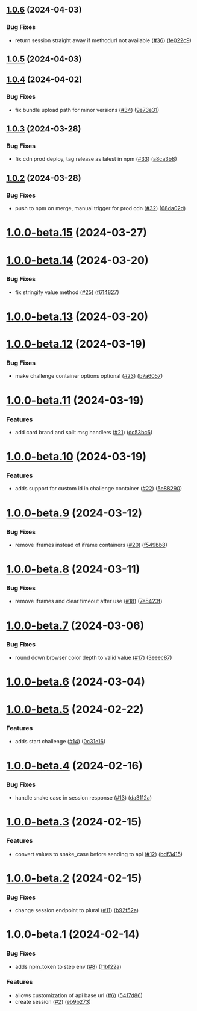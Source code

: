 ## [1.0.6](https://github.com/Basis-Theory/3ds-web/compare/v1.0.5...v1.0.6) (2024-04-03)


### Bug Fixes

* return session straight away if methodurl not available ([#36](https://github.com/Basis-Theory/3ds-web/issues/36)) ([fe022c9](https://github.com/Basis-Theory/3ds-web/commit/fe022c9a13f0415d52252d698135da360caa5e7f))

## [1.0.5](https://github.com/Basis-Theory/3ds-web/compare/v1.0.4...v1.0.5) (2024-04-03)

## [1.0.4](https://github.com/Basis-Theory/3ds-web/compare/v1.0.3...v1.0.4) (2024-04-02)


### Bug Fixes

* fix bundle upload path for minor versions ([#34](https://github.com/Basis-Theory/3ds-web/issues/34)) ([9e73e31](https://github.com/Basis-Theory/3ds-web/commit/9e73e318de610a0519380209e5556816760caa14))

## [1.0.3](https://github.com/Basis-Theory/3ds-web/compare/v1.0.2...v1.0.3) (2024-03-28)


### Bug Fixes

* fix cdn prod deploy, tag release as latest in npm ([#33](https://github.com/Basis-Theory/3ds-web/issues/33)) ([a8ca3b8](https://github.com/Basis-Theory/3ds-web/commit/a8ca3b82c647aa24803bea3f1bc85391fc45f074))

## [1.0.2](https://github.com/Basis-Theory/3ds-web/compare/v1.0.1...v1.0.2) (2024-03-28)


### Bug Fixes

* push to npm on merge, manual trigger for prod cdn ([#32](https://github.com/Basis-Theory/3ds-web/issues/32)) ([68da02d](https://github.com/Basis-Theory/3ds-web/commit/68da02d6369ea6c6338a02ac1f8c3a5fa45e6707))

# [1.0.0-beta.15](https://github.com/Basis-Theory/3ds-web/compare/v1.0.0-beta.14...v1.0.0-beta.15) (2024-03-27)

# [1.0.0-beta.14](https://github.com/Basis-Theory/3ds-web/compare/v1.0.0-beta.13...v1.0.0-beta.14) (2024-03-20)


### Bug Fixes

* fix stringify value method ([#25](https://github.com/Basis-Theory/3ds-web/issues/25)) ([f614827](https://github.com/Basis-Theory/3ds-web/commit/f614827b424c7432c327a3ade6694beb1a0290cc))

# [1.0.0-beta.13](https://github.com/Basis-Theory/3ds-web/compare/v1.0.0-beta.12...v1.0.0-beta.13) (2024-03-20)

# [1.0.0-beta.12](https://github.com/Basis-Theory/3ds-web/compare/v1.0.0-beta.11...v1.0.0-beta.12) (2024-03-19)


### Bug Fixes

* make challenge container options optional ([#23](https://github.com/Basis-Theory/3ds-web/issues/23)) ([b7a6057](https://github.com/Basis-Theory/3ds-web/commit/b7a60575c0f3e51c88814c8d3a80d056fa387589))

# [1.0.0-beta.11](https://github.com/Basis-Theory/3ds-web/compare/v1.0.0-beta.10...v1.0.0-beta.11) (2024-03-19)


### Features

* add card brand and split msg handlers ([#21](https://github.com/Basis-Theory/3ds-web/issues/21)) ([dc53bc6](https://github.com/Basis-Theory/3ds-web/commit/dc53bc602358ae0a65d0081fd76672d98568889d))

# [1.0.0-beta.10](https://github.com/Basis-Theory/3ds-web/compare/v1.0.0-beta.9...v1.0.0-beta.10) (2024-03-19)


### Features

* adds support for custom id in challenge container ([#22](https://github.com/Basis-Theory/3ds-web/issues/22)) ([5e88290](https://github.com/Basis-Theory/3ds-web/commit/5e88290db7e66b541cca802961f5b55a8518a537))

# [1.0.0-beta.9](https://github.com/Basis-Theory/3ds-web/compare/v1.0.0-beta.8...v1.0.0-beta.9) (2024-03-12)


### Bug Fixes

* remove iframes instead of iframe containers ([#20](https://github.com/Basis-Theory/3ds-web/issues/20)) ([f549bb8](https://github.com/Basis-Theory/3ds-web/commit/f549bb8da2d58457f7760524b02143be56e13cd6))

# [1.0.0-beta.8](https://github.com/Basis-Theory/3ds-web/compare/v1.0.0-beta.7...v1.0.0-beta.8) (2024-03-11)


### Bug Fixes

* remove iframes and clear timeout after use ([#18](https://github.com/Basis-Theory/3ds-web/issues/18)) ([7e5423f](https://github.com/Basis-Theory/3ds-web/commit/7e5423f90b13be937cdf541c0ca4a612a1575569))

# [1.0.0-beta.7](https://github.com/Basis-Theory/3ds-web/compare/v1.0.0-beta.6...v1.0.0-beta.7) (2024-03-06)


### Bug Fixes

* round down browser color depth to valid value ([#17](https://github.com/Basis-Theory/3ds-web/issues/17)) ([3eeec87](https://github.com/Basis-Theory/3ds-web/commit/3eeec87241fa95cf4bdfbe3a3c35c2695d023638))

# [1.0.0-beta.6](https://github.com/Basis-Theory/3ds-web/compare/v1.0.0-beta.5...v1.0.0-beta.6) (2024-03-04)

# [1.0.0-beta.5](https://github.com/Basis-Theory/3ds-web/compare/v1.0.0-beta.4...v1.0.0-beta.5) (2024-02-22)


### Features

* adds start challenge ([#14](https://github.com/Basis-Theory/3ds-web/issues/14)) ([0c31e16](https://github.com/Basis-Theory/3ds-web/commit/0c31e167d89445594cbd0028928b80b8053e15d4))

# [1.0.0-beta.4](https://github.com/Basis-Theory/3ds-web/compare/v1.0.0-beta.3...v1.0.0-beta.4) (2024-02-16)


### Bug Fixes

* handle snake case in session response ([#13](https://github.com/Basis-Theory/3ds-web/issues/13)) ([da3112a](https://github.com/Basis-Theory/3ds-web/commit/da3112aa19b687ff41ead4c50409422caf3d3e5e))

# [1.0.0-beta.3](https://github.com/Basis-Theory/3ds-web/compare/v1.0.0-beta.2...v1.0.0-beta.3) (2024-02-15)


### Features

* convert values to snake_case before sending to api ([#12](https://github.com/Basis-Theory/3ds-web/issues/12)) ([bdf3415](https://github.com/Basis-Theory/3ds-web/commit/bdf34154211c5569145e95b727c7c2a2a2a08dc9))

# [1.0.0-beta.2](https://github.com/Basis-Theory/3ds-web/compare/v1.0.0-beta.1...v1.0.0-beta.2) (2024-02-15)


### Bug Fixes

* change session endpoint to plural ([#11](https://github.com/Basis-Theory/3ds-web/issues/11)) ([b92f52a](https://github.com/Basis-Theory/3ds-web/commit/b92f52a0b1e66d87c07bb1370e0e5c439d78d617))

# 1.0.0-beta.1 (2024-02-14)


### Bug Fixes

* adds npm_token to step env ([#8](https://github.com/Basis-Theory/3ds-web/issues/8)) ([11bf22a](https://github.com/Basis-Theory/3ds-web/commit/11bf22ad7940d913b60842f5df00f75011c2b839))


### Features

* allows customization of api base url ([#6](https://github.com/Basis-Theory/3ds-web/issues/6)) ([5417d86](https://github.com/Basis-Theory/3ds-web/commit/5417d8645eab23301d9bf083af10537eaf2fe7e0))
* create session ([#2](https://github.com/Basis-Theory/3ds-web/issues/2)) ([eb9b273](https://github.com/Basis-Theory/3ds-web/commit/eb9b273f245954b57023abf3fccf9a0aa6c78b03))
